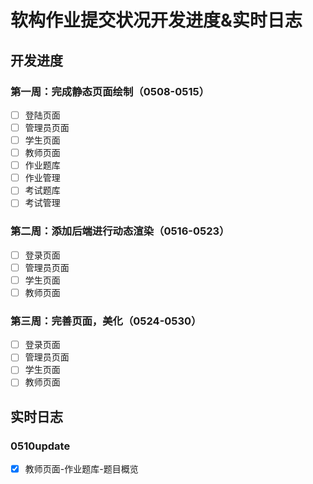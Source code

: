 # 软构作业提交状况开发进度&实时日志

## 开发进度

### 第一周：完成静态页面绘制（0508-0515）

* [ ]  登陆页面
* [ ]  管理员页面
* [ ]  学生页面
* [ ]  教师页面
  * [ ]  作业题库
  * [ ]  作业管理
  * [ ]  考试题库
  * [ ]  考试管理

### 第二周：添加后端进行动态渲染（0516-0523）

* [ ]  登录页面
* [ ]  管理员页面
* [ ]  学生页面
* [ ]  教师页面

### 第三周：完善页面，美化（0524-0530）

* [ ]  登录页面
* [ ]  管理员页面
* [ ]  学生页面
* [ ]  教师页面

## 实时日志

### **0510update**

* [X]  教师页面-作业题库-题目概览
